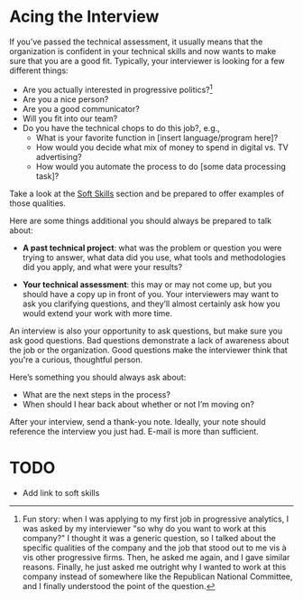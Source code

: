 # Acing the Interview

If you’ve passed the technical assessment, it usually means that the organization is confident in your technical skills and now wants to make sure that you are a good fit. Typically, your interviewer is looking for a few different things:

* Are you actually interested in progressive politics?[^1]
* Are you a nice person? 
* Are you a good communicator?
* Will you fit into our team?
* Do you have the technical chops to do this job?, e.g.,
    * What is your favorite function in [insert language/program here]?
    * How would you decide what mix of money to spend in digital vs. TV advertising?
    * How would you automate the process to do [some data processing task]?

Take a look at the [Soft Skills](content/04d_soft.md) section and be prepared to offer examples of those qualities.

Here are some things additional you should always be prepared to talk about:

* **A past technical project**: what was the problem or question you were trying to answer, what data did you use, what tools and methodologies did you apply, and what were your results?

* **Your technical assessment**: this may or may not come up, but you should have a copy up in front of you. Your interviewers may want to ask you clarifying questions, and they’ll almost certainly ask how you would extend your work with more time.

An interview is also your opportunity to ask questions, but make sure you ask good questions. Bad questions demonstrate a lack of awareness about the job or the organization. Good questions make the interviewer think that you're a curious, thoughtful person.

Here’s something you should always ask about: 

* What are the next steps in the process?
* When should I hear back about whether or not I’m moving on?

After your interview, send a thank-you note. Ideally, your note should reference the interview you just had. E-mail is more than sufficient.

# TODO
* Add link to soft skills

[^1]: Fun story: when I was applying to my first job in progressive analytics, I was asked by my interviewer "so why do you want to work at this company?" I thought it was a generic question, so I talked about the specific qualities of the company and the job that stood out to me vis à vis other progressive firms. Then, he asked me again, and I gave similar reasons. Finally, he just asked me outright why I wanted to work at this company instead of somewhere like the Republican National Committee, and I finally understood the point of the question.